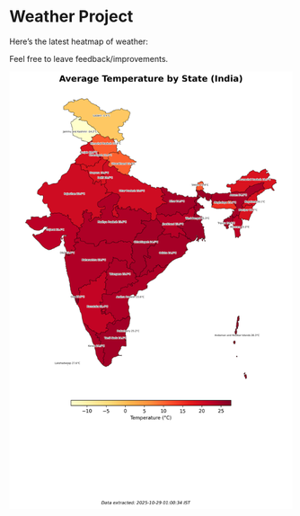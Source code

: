 # Weather Project

Here’s the latest heatmap of weather:

Feel free to leave feedback/improvements.

![India Heatmap](docs/assets/india_heatmap.png?v=0119DC)
